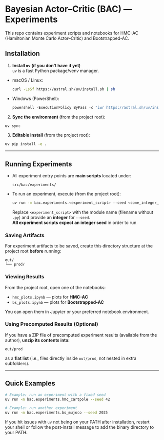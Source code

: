# Bayesian Actor–Critic (BAC) — Experiments

This repo contains experiment scripts and notebooks for HMC-AC (Hamiltonian Monte Carlo Actor–Critic) and Bootstrapped-AC.

## Installation

1. **Install `uv` (if you don’t have it yet)**  
   `uv` is a fast Python package/venv manager.

-   macOS / Linux:
    ```bash
    curl -LsSf https://astral.sh/uv/install.sh | sh
    ```
-   Windows (PowerShell):
    ```powershell
    powershell -ExecutionPolicy ByPass -c "iwr https://astral.sh/uv/install.ps1 -UseBasicParsing | iex"
    ```

2. **Sync the environment** (from the project root):

```bash
uv sync
```

3. **Editable install** (from the project root):

```bash
uv pip install -e .
```

---

## Running Experiments

-   All experiment entry points are **main scripts** located under:
    ```
    src/bac/experiments/
    ```
-   To run an experiment, execute (from the project root):
    ```bash
    uv run -m bac.experiments.<experiment_script> --seed <some_integer_seed>
    ```
    Replace `<experiment_script>` with the module name (filename without `.py`) and provide an **integer** for `--seed`.  
    **All experiment scripts expect an integer seed** in order to run.

### Saving Artifacts

For experiment artifacts to be saved, create this directory structure at the project root **before** running:

```
out/
└── prod/
```

### Viewing Results

From the project root, open one of the notebooks:

-   `hmc_plots.ipynb` — plots for **HMC-AC**
-   `bs_plots.ipynb` — plots for **Bootstrapped-AC**

You can open them in Jupyter or your preferred notebook environment.

### Using Precomputed Results (Optional)

If you have a ZIP file of precomputed experiment results (available from the author), **unzip its contents into**:

```
out/prod
```

as a **flat list** (i.e., files directly inside `out/prod`, not nested in extra subfolders).

---

## Quick Examples

```bash
# Example: run an experiment with a fixed seed
uv run -m bac.experiments.hmc_cartpole --seed 42

# Example: run another experiment
uv run -m bac.experiments.bs_mujoco --seed 2025
```

If you hit issues with `uv` not being on your PATH after installation, restart your shell or follow the post-install message to add the binary directory to your PATH.
